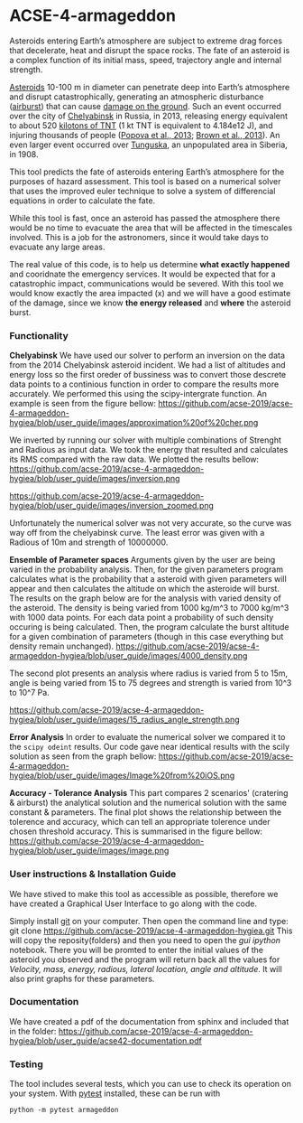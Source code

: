 # ACSE-4-armageddon

Asteroids entering Earth’s atmosphere are subject to extreme drag forces that decelerate, heat and disrupt the space rocks. The fate of an asteroid is a complex function of its initial mass, speed, trajectory angle and internal strength. 

[Asteroids](https://en.wikipedia.org/wiki/Asteroid) 10-100 m in diameter can penetrate deep into Earth’s atmosphere and disrupt catastrophically, generating an atmospheric disturbance ([airburst](https://en.wikipedia.org/wiki/Air_burst)) that can cause [damage on the ground](https://www.youtube.com/watch?v=tq02C_3FvFo). Such an event occurred over the city of [Chelyabinsk](https://en.wikipedia.org/wiki/Chelyabinsk_meteor) in Russia, in 2013, releasing energy equivalent to about 520 [kilotons of TNT](https://en.wikipedia.org/wiki/TNT_equivalent) (1 kt TNT is equivalent to 4.184e12 J), and injuring thousands of people ([Popova et al., 2013](http://doi.org/10.1126/science.1242642); [Brown et al., 2013](http://doi.org/10.1038/nature12741)). An even larger event occurred over [Tunguska](https://en.wikipedia.org/wiki/Tunguska_event), an unpopulated area in Siberia, in 1908. 

This tool predicts the fate of asteroids entering Earth’s atmosphere for the purposes of hazard assessment.
This tool is based on a numerical solver that uses the improved euler technique to solve a system of differencial equations in order to calculate the fate.

While this tool is fast, once an asteroid has passed the atmosphere there would be no time to evacuate the area that will be affected in the timescales involved. This is a job for the astronomers, since it would take days to evacuate any large areas. 

The real value of this code, is to help us determine __what exactly happened__ and cooridnate the emergency services. It would be expected that for a catastrophic impact, communications would be severed. With this tool we would know exactly the area impacted (x) and we will have a good estimate of the damage, since we know __the energy released__ and __where__ the asteroid burst.

### Functionality


**Chelyabinsk**
We have used our solver to perform an inversion on the data from the 2014 Chelyabinsk asteroid incident. 
We had a list of altitudes and energy loss so the first oreder of bussiness was to convert those descrete data points to a continious function in order to compare the results more accurately. We performed this using the scipy-intergrate function. An example is seen from the figure bellow:
https://github.com/acse-2019/acse-4-armageddon-hygiea/blob/user_guide/images/approximation%20of%20cher.png

We inverted by running our solver with multiple combinations of Strenght and Radious as input data. We took the energy that resulted and calculates its RMS compared with the raw data. We plotted the results bellow:
https://github.com/acse-2019/acse-4-armageddon-hygiea/blob/user_guide/images/inversion.png

https://github.com/acse-2019/acse-4-armageddon-hygiea/blob/user_guide/images/inversion_zoomed.png

Unfortunately the numerical solver was not very accurate, so the curve was way off from the chelyabinsk curve. The least error was given with a Radious of 10m and strength of 10000000.


**Ensemble of Parameter spaces**
Arguments given by the user are being varied in the probability analysis. Then, for the given parameters program calculates what is the probability that a asteroid with given parameters will appear and then calculates the altitude on which the asteroide will burst. 
The results on the graph below are for the analysis with varied density of the asteroid. The density is being varied from 1000 kg/m^3 to 7000 kg/m^3 with 1000 data points. For each data point a probability of such density occuring is being calculated. Then, the program calculate the burst altitude for a given combination of parameters (though in this case everything but density remain unchanged).
https://github.com/acse-2019/acse-4-armageddon-hygiea/blob/user_guide/images/4000_density.png

The second plot presents an analysis where radius is varied from 5 to 15m, angle is being varied from 15 to 75 degrees and strength is varied from 10^3 to 10^7 Pa.

https://github.com/acse-2019/acse-4-armageddon-hygiea/blob/user_guide/images/15_radius_angle_strength.png


**Error Analysis**
In order to evaluate the numerical solver we compared it to the `scipy odeint` results. Our code gave near identical results with the scily solution as seen from the graph bellow:
https://github.com/acse-2019/acse-4-armageddon-hygiea/blob/user_guide/images/Image%20from%20iOS.png

**Accuracy - Tolerance Analysis**
This part compares 2 scenarios' (cratering & airburst) the analytical solution and the numerical solution with the same constant & parameters. The final plot shows the relationship between the tolerence and accuracy, which can tell an appropriate tolerence under chosen threshold accuracy. This is summarised in the figure bellow:
https://github.com/acse-2019/acse-4-armageddon-hygiea/blob/user_guide/images/image.png
### User instructions & Installation Guide

We have stived to make this tool as accessible as possible, therefore we have created a Graphical User Interface to go along with the code.

Simply install [git](https://www.linode.com/docs/development/version-control/how-to-install-git-on-linux-mac-and-windows/) on your computer.
Then open the command line and type:
    git clone https://github.com/acse-2019/acse-4-armageddon-hygiea.git
This will copy the reposity(folders) and then you need to open the *gui ipython* notebook. There you will be promted to enter the initial values of the asteroid you observed and the program will return back all the values for *Velocity, mass, energy, radious, lateral location, angle and altitude*. It will also print graphs for these parameters.


### Documentation

We have created a pdf of the documentation from sphinx and included that in the folder:
https://github.com/acse-2019/acse-4-armageddon-hygiea/blob/user_guide/acse42-documentation.pdf


### Testing

The tool includes several tests, which you can use to check its operation on your system. With [pytest](https://doc.pytest.org/en/latest) installed, these can be run with

```
python -m pytest armageddon
```
